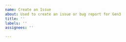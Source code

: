 ```yaml
---
name: Create an Issue
about: Used to create an issue or bug report for Gen3
title: ''
labels: ''
assignees: ''

---
```


<!--
Thanks for taking the time to create an issue. Please read the following:

- Questions should be asked on Slack.
- For bugs, specify affected versions and explain what you are trying to do.

Issue or Pull Request? Create only one, not both. GitHub treats them as the same.
If unsure, start with an issue or ask on Slack.-->
